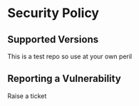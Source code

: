 # Security Policy

## Supported Versions

This is a test repo so use at your own peril

## Reporting a Vulnerability

Raise a ticket

